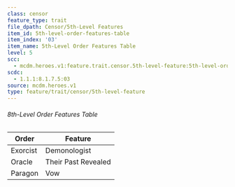```yaml
---
class: censor
feature_type: trait
file_dpath: Censor/5th-Level Features
item_id: 5th-level-order-features-table
item_index: '03'
item_name: 5th-Level Order Features Table
level: 5
scc:
  - mcdm.heroes.v1:feature.trait.censor.5th-level-feature:5th-level-order-features-table
scdc:
  - 1.1.1:8.1.7.5:03
source: mcdm.heroes.v1
type: feature/trait/censor/5th-level-feature
---
```


###### 8th-Level Order Features Table

| Order    | Feature             |
| -------- | ------------------- |
| Exorcist | Demonologist        |
| Oracle   | Their Past Revealed |
| Paragon  | Vow                 |
